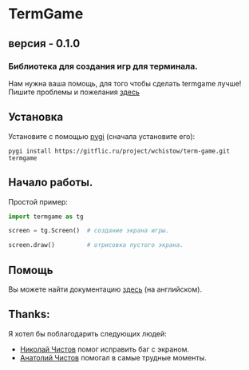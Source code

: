 # TermGame
## версия - 0.1.0

### Библиотека для создания игр для терминала.

Нам нужна ваша помощь, для того чтобы сделать termgame лучше!
Пишите проблемы и пожелания [здесь](https://gitflic.ru/project/wchistow/term-game/issue/create)

## Установка

Установите с помощью [pygi](https://gitflic.ru/project/wchistow/pygi) (сначала установите его):

```commandline
pygi install https://gitflic.ru/project/wchistow/term-game.git termgame
```

## Начало работы.
Простой пример:
```python
import termgame as tg

screen = tg.Screen()  # создание экрана игры.

screen.draw()         # отрисовка пустого экрана.
```
## Помощь
Вы можете найти документацию [здесь](https://gitflic.ru/project/wchistow/term-game/blob?file=DOCUMENTATION.md) (на английском).

## Thanks:
Я хотел бы поблагодарить следующих людей:
 + [Николай Чистов](https://gitflic.ru/user/nchistov) помог исправить баг с экраном.
 + [Анатолий Чистов](https://gitflic.ru/user/codefather) помогал в самые трудные моменты.
